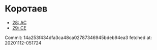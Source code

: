 # Коротаев
- [28: AC](28.md)
- [29: CE](29.md)

Commit: 14a253f434dfa3ca48ca02787346945bdeb94ea3
 fetched at: 20201112-051724
